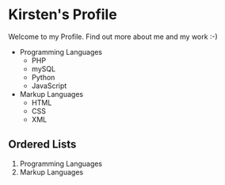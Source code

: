 # Kirsten's Profile

Welcome to my Profile. Find out more about me and my work :-)

- Programming Languages
  - PHP
  - mySQL
  - Python
  - JavaScript
- Markup Languages
  - HTML
  - CSS
  - XML 



## Ordered Lists

1. Programming Languages
2. Markup Languages   
